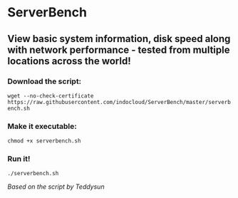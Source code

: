 # ServerBench
## View basic system information, disk speed along with network performance - tested from multiple locations across the world!


### Download the script:
`wget --no-check-certificate https://raw.githubusercontent.com/indocloud/ServerBench/master/serverbench.sh`

### Make it executable:
`chmod +x serverbench.sh`

### Run it!
`./serverbench.sh`


*Based on the script by Teddysun*
